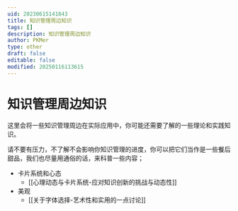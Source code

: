 ```yaml
---
uid: 20230615141843
title: 知识管理周边知识
tags: []
description: 知识管理周边知识
author: PKMer
type: other
draft: false
editable: false
modified: 20250116113615
---
```


# 知识管理周边知识

这里会将一些知识管理周边在实际应用中，你可能还需要了解的一些理论和实践知识。

请不要有压力，不了解不会影响你知识管理的进度，你可以把它们当作是一些餐后甜品，我们也尽量用通俗的话，来科普一些内容；

- 卡片系统和心态
	- [[心理动态与卡片系统-应对知识创新的挑战与动态性]]
- 美观
	- [[关于字体选择-艺术性和实用的一点讨论]]